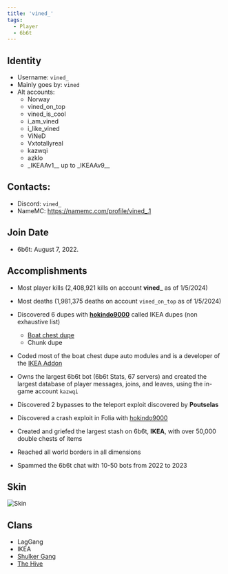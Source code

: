 ```yaml
---
title: 'vined_'
tags:
  - Player
  - 6b6t
---
```

## Identity
* Username: `vined_`
* Mainly goes by: `vined`
* Alt accounts:
  - Norway
  - vined_on_top
  - vined_is_cool
  - i_am_vined
  - i_like_vined
  - ViNeD
  - Vxtotallyreal
  - kazwqi
  - azklo
  - \_IKEAAv1__ up to \_IKEAAv9__

## Contacts:
* Discord: `vined_`
* NameMC: https://namemc.com/profile/vined_.1

## Join Date
* 6b6t: August 7, 2022.

## Accomplishments
- Most player kills (2,408,921 kills on account **vined_** as of 1/5/2024)
- Most deaths (1,981,375 deaths on account `vined_on_top` as of 1/5/2024)
- Discovered 6 dupes with [**hokindo9000**](./hokindo9000.md) called IKEA dupes (non exhaustive list)
  - [Boat chest dupe](https://www.youtube.com/watch?v=ubI4pJ35Gvk)
  - Chunk dupe

- Coded most of the boat chest dupe auto modules and is a developer of the [IKEA Addon](https://github.com/Nooniboi/Public-Ikea)
- Owns the largest 6b6t bot (6b6t Stats, 67 servers) and created the largest database of player messages, joins, and leaves, using the in-game account `kazwqi`
- Discovered 2 bypasses to the teleport exploit discovered by **Poutselas**
- Discovered a crash exploit in Folia with [hokindo9000](./hokindo9000.md)
- Created and griefed the largest stash on 6b6t, **IKEA**, with over 50,000 double chests of items
- Reached all world borders in all dimensions
- Spammed the 6b6t chat with 10-50 bots from 2022 to 2023

## Skin
![Skin](https://s.namemc.com/3d/skin/body.png?id=2e6ab0c469107e9b&model=slim&theta=30&phi=21&time=90&width=100&height=200)


## Clans
- LagGang
- IKEA
- [Shulker Gang](../Groups/shulkergang)
- [The Hive](../Groups/hive)
